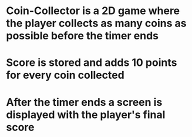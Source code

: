 # Coin-Collector is a 2D game where the player collects as many coins as possible before the timer ends
# Score is stored and adds 10 points for every coin collected
# After the timer ends a screen is displayed with the player's final score
